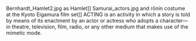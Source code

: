 Bernhardt_Hamlet2.jpg as Hamlet]] Samurai_actors.jpg and rōnin costume at the Kyoto Eigamura film set]] ACTING is an activity in which a story is told by means of its enactment by an actor or actress who adopts a character—in theatre, television, film, radio, or any other medium that makes use of the mimetic mode.
